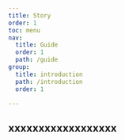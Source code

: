 ```yaml
---
title: Story
order: 1
toc: menu
nav:
  title: Guide
  order: 1
  path: /guide
group:
  title: introduction
  path: /introduction
  order: 1

---
```

## xxxxxxxxxxxxxxxxxx